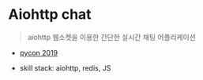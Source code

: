 # Aiohttp chat
> aiohttp 웹소켓을 이용한 간단한 실시간 채팅 어플리케이션

- [pycon 2019](https://www.pycon.kr/program/tutorial-detail?id=174)

- skill stack:  aiohttp, redis, JS

 


